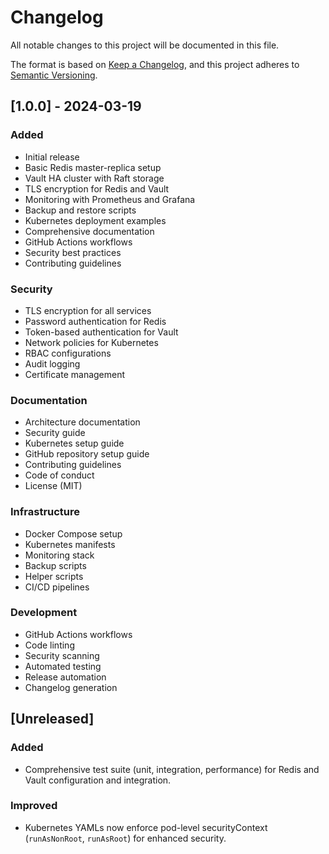 # Changelog

All notable changes to this project will be documented in this file.

The format is based on [Keep a Changelog](https://keepachangelog.com/en/1.0.0/),
and this project adheres to [Semantic Versioning](https://semver.org/spec/v2.0.0.html).

## [1.0.0] - 2024-03-19

### Added
- Initial release
- Basic Redis master-replica setup
- Vault HA cluster with Raft storage
- TLS encryption for Redis and Vault
- Monitoring with Prometheus and Grafana
- Backup and restore scripts
- Kubernetes deployment examples
- Comprehensive documentation
- GitHub Actions workflows
- Security best practices
- Contributing guidelines

### Security
- TLS encryption for all services
- Password authentication for Redis
- Token-based authentication for Vault
- Network policies for Kubernetes
- RBAC configurations
- Audit logging
- Certificate management

### Documentation
- Architecture documentation
- Security guide
- Kubernetes setup guide
- GitHub repository setup guide
- Contributing guidelines
- Code of conduct
- License (MIT)

### Infrastructure
- Docker Compose setup
- Kubernetes manifests
- Monitoring stack
- Backup scripts
- Helper scripts
- CI/CD pipelines

### Development
- GitHub Actions workflows
- Code linting
- Security scanning
- Automated testing
- Release automation
- Changelog generation

## [Unreleased]
### Added
- Comprehensive test suite (unit, integration, performance) for Redis and Vault configuration and integration.

### Improved
- Kubernetes YAMLs now enforce pod-level securityContext (`runAsNonRoot`, `runAsRoot`) for enhanced security. 